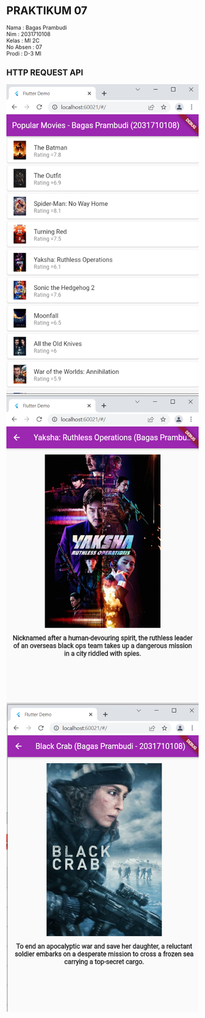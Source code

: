 # PRAKTIKUM 07

Nama : Bagas Prambudi <br>
Nim : 2031710108 <br>
Kelas : MI 2C <br>
No Absen : 07 <br>
Prodi : D-3 MI <br>

## HTTP REQUEST API

![a](img/a.png)
![b](img/b.png)
![c](img/c.png)
